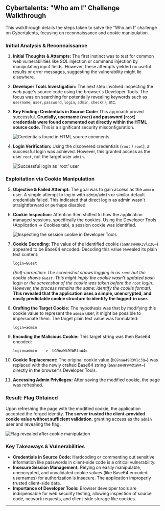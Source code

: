 

## Cybertalents: "Who am I" Challenge Walkthrough

This walkthrough details the steps taken to solve the "Who am I" challenge on Cybertalents, focusing on reconnaissance and cookie manipulation.

### Initial Analysis & Reconnaissance

1.  **Initial Thoughts & Attempts:** The first instinct was to test for common web vulnerabilities like SQL injection or command injection by manipulating input fields. However, these attempts yielded no useful results or error messages, suggesting the vulnerability might lie elsewhere.

2.  **Developer Tools Investigation:** The next step involved inspecting the web page's source code using the browser's Developer Tools. The focus was on searching for potentially revealing keywords such as `username`, `user`, `password`, `login`, `admin`, `check()`, etc.

3.  **Key Finding: Credentials in Source Code:** This approach proved successful. **Crucially, username (`root`) and password (`root`) credentials were found commented out directly within the HTML source code.** This is a significant security misconfiguration.

    ![Credentials found in HTML source comments](https://github.com/user-attachments/assets/06669056-2b1a-40d7-8f59-095c41fad679)

4.  **Login Verification:** Using the discovered credentials (`root` / `root`), a successful login was achieved. However, this granted access as the user `root`, not the target user `admin`.

    ![Successful login as 'root' user](https://github.com/user-attachments/assets/a4996fd8-b874-4e8c-9267-5ec45e4bc8aa)

### Exploitation via Cookie Manipulation

5.  **Objective & Failed Attempt:** The goal was to gain access as the `admin` user. A simple attempt to log in with `admin`/`admin` or similar default credentials failed. This indicated that direct login as admin wasn't straightforward or perhaps disabled.

6.  **Cookie Inspection:** Attention then shifted to how the application managed sessions, specifically the cookies. Using the Developer Tools (Application -> Cookies tab), a session cookie was identified.

    ![Inspecting the session cookie in Developer Tools](https://github.com/user-attachments/assets/4a1de0a5-f601-4c32-b25c-3a7eaf2ba973)

7.  **Cookie Decoding:** The value of the identified cookie (`bG9naW49R3Vlc3Q=`) appeared to be Base64 encoded. Decoding this value revealed its plain text content:
    ```
    login=Guest
    ```
    *(Self-correction: The screenshot shows logging in as `root` but the cookie shows `Guest`. This might imply the cookie wasn't updated post-login or the screenshot of the cookie was taken before the `root` login. However, the process remains the same: identify the cookie format).*
    **This revealed that the application uses a simple, unencrypted, and easily predictable cookie structure to identify the logged-in user.**

8.  **Crafting the Target Cookie:** The hypothesis was that by modifying this cookie value to represent the `admin` user, it might be possible to impersonate them. The target plain text value was formulated:
    ```
    login=admin
    ```

9.  **Encoding the Malicious Cookie:** This target string was then Base64 encoded:
    ```
    login=admin  -->  bG9naW49YWRtaW4=
    ```

10. **Cookie Replacement:** The original cookie value (`bG9naW49R3Vlc3Q=`) was replaced with the newly crafted Base64 string (`bG9naW49YWRtaW4=`) directly in the browser's Developer Tools.

11. **Accessing Admin Privileges:** After saving the modified cookie, the page was refreshed.

### Result: Flag Obtained

Upon refreshing the page with the modified cookie, the application accepted the forged identity. **The server trusted the client-provided cookie value without sufficient validation**, granting access as the `admin` user and revealing the flag.

![Flag revealed after cookie manipulation](https://github.com/user-attachments/assets/e6b559b2-c482-4ac7-9e1f-5151e32c53d1)

### Key Takeaways & Vulnerabilities

*   **Credentials in Source Code:** Hardcoding or commenting out sensitive information like passwords in client-side code is a critical vulnerability.
*   **Insecure Session Management:** Relying on easily manipulable, unencrypted, and unvalidated cookie values (like Base64 encoded usernames) for authorization is insecure. The application improperly trusted client-side data.
*   **Importance of Developer Tools:** Browser developer tools are indispensable for web security testing, allowing inspection of source code, network requests, and client-side storage like cookies.

---
